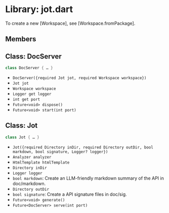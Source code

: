 # Library: jot.dart

To create a new [Workspace], see [Workspace.fromPackage].

## Members

## Class: DocServer

```dart
class DocServer { … }
```

- `DocServer({required Jot jot, required Workspace workspace})`
- `Jot jot`
- `Workspace workspace`
- `Logger get logger`
- `int get port`
- `Future<void> dispose()`
- `Future<void> start(int port)`

## Class: Jot

```dart
class Jot { … }
```

- `Jot({required Directory inDir, required Directory outDir, bool markdown, bool signature, Logger? logger})`
- `Analyzer analyzer`
- `HtmlTemplate htmlTemplate`
- `Directory inDir`
- `Logger logger`
- `bool markdown`:
  Create an LLM-friendly markdown summary of the API in doc/markdown.
- `Directory outDir`
- `bool signature`: Create a API signature files in doc/sig.
- `Future<void> generate()`
- `Future<DocServer> serve(int port)`
